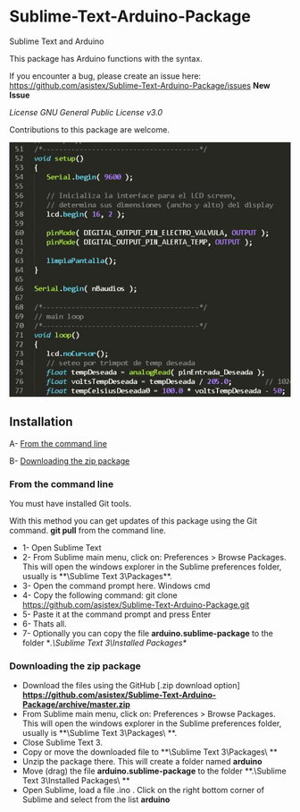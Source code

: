 # Sublime-Text-Arduino-Package
Sublime Text and Arduino

This package has Arduino functions with the syntax.

If you encounter a bug, please create an issue here:
https://github.com/asistex/Sublime-Text-Arduino-Package/issues  **New Issue**

*License GNU General Public License v3.0*

Contributions to this package are welcome.

[![image](https://github.com/asistex/Sublime-Text-Arduino-Package/blob/master/ino.jpg)](https://github.com/asistex/Sublime-Text-Arduino-Package/)


## Installation

A- [From the command line](#from-the-command-line)

B- [Downloading the zip package](#downloading-the-zip-package)



### From the command line
   You must have installed Git tools.

   With this method you can get updates of this package using the Git command.
   **git pull** from the command line.

* 1- Open Sublime Text
* 2- From Sublime main menu, click on: Preferences > Browse Packages. This will open the windows explorer in the Sublime preferences folder, usually is **\Sublime Text 3\Packages\**.
* 3- Open the command prompt here. Windows cmd
* 4- Copy the following command:
     git clone https://github.com/asistex/Sublime-Text-Arduino-Package.git
* 5- Paste it at the command prompt and press Enter
* 6- Thats all.
* 7- Optionally you can copy the file **arduino.sublime-package** to the folder **.\Sublime Text 3\Installed Packages\**



### Downloading the zip package

* Download the files using the GitHub [.zip download option] **https://github.com/asistex/Sublime-Text-Arduino-Package/archive/master.zip**
* From Sublime main menu, click on: Preferences > Browse Packages. This will open the windows explorer in the Sublime preferences folder, usually is **\Sublime Text 3\Packages\ **.
* Close Sublime Text 3.
* Copy or move the downloaded file to **\Sublime Text 3\Packages\ **
* Unzip the package there.  This will create a folder named **arduino**
* Move (drag) the file **arduino.sublime-package** to the folder **.\Sublime Text 3\Installed Packages\ **
* Open Sublime, load a file .ino . Click on the right bottom corner of Sublime and
  select from the list **arduino**
